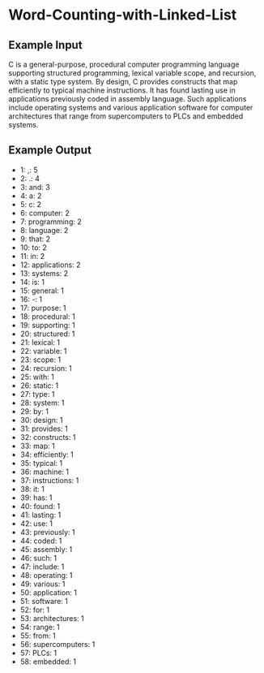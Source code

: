 # Word-Counting-with-Linked-List

## Example Input 
C is a general-purpose, procedural computer programming language supporting structured programming, lexical variable scope, and recursion, with a static type system. By design, C provides constructs that map efficiently to typical machine instructions. It has found lasting use in applications previously coded in assembly language. Such applications include operating systems and various application software for computer architectures that range from supercomputers to PLCs and embedded systems.


## Example Output
- 1: ,: 5
- 2: .: 4
- 3: and: 3
- 4: a: 2
- 5: c: 2
- 6: computer: 2
- 7: programming: 2
- 8: language: 2
- 9: that: 2
- 10: to: 2
- 11: in: 2
- 12: applications: 2
- 13: systems: 2
- 14: is: 1
- 15: general: 1
- 16: -: 1
- 17: purpose: 1
- 18: procedural: 1
- 19: supporting: 1
- 20: structured: 1
- 21: lexical: 1
- 22: variable: 1
- 23: scope: 1
- 24: recursion: 1
- 25: with: 1
- 26: static: 1
- 27: type: 1
- 28: system: 1
- 29: by: 1
- 30: design: 1
- 31: provides: 1
- 32: constructs: 1
- 33: map: 1
- 34: efficiently: 1
- 35: typical: 1
- 36: machine: 1
- 37: instructions: 1
- 38: it: 1
- 39: has: 1
- 40: found: 1
- 41: lasting: 1
- 42: use: 1
- 43: previously: 1
- 44: coded: 1
- 45: assembly: 1
- 46: such: 1
- 47: include: 1
- 48: operating: 1
- 49: various: 1
- 50: application: 1
- 51: software: 1
- 52: for: 1
- 53: architectures: 1
- 54: range: 1
- 55: from: 1
- 56: supercomputers: 1
- 57: PLCs: 1
- 58: embedded: 1
